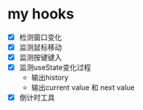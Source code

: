# my hooks

- [x] 检测窗口变化
- [x] 监测鼠标移动
- [x] 监测按键键入
- [x] 监测useState变化过程
  - 输出history
  - 输出current value 和 next value
- [x] 倒计时工具
